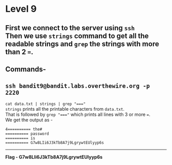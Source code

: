 # Level 9
First we connect to the server using `ssh`<br/>
Then we use `strings` command to get all the readable strings and `grep` the strings with more than 2 `=`.
---
Commands-
---
`ssh bandit9@bandit.labs.overthewire.org -p 2220`
---
`cat data.txt | strings | grep "==="`<br/>
`strings` prints all the printable characters from `data.txt`.<br/>
That is followed by `grep "==="` which prints all lines with 3 or more `=`.<br/>
We get the output as - <br/>
```
4========== the#
========== password
========== is
========== G7w8LIi6J3kTb8A7j9LgrywtEUlyyp6s

```
---
**Flag - G7w8LIi6J3kTb8A7j9LgrywtEUlyyp6s**